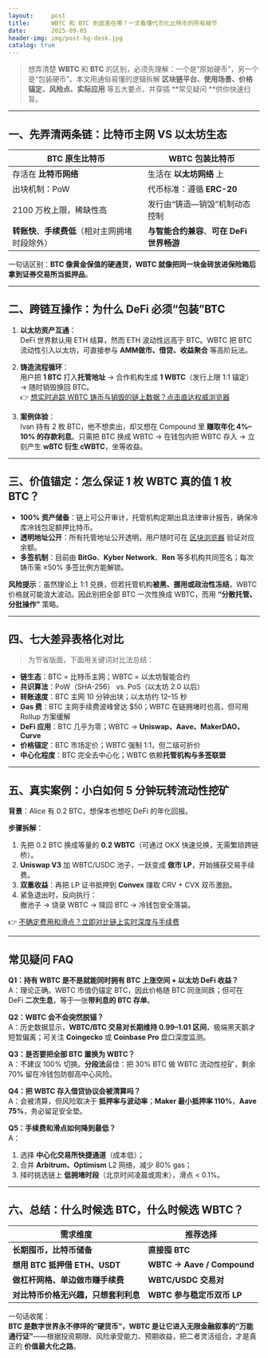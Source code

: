 ```yaml
---
layout:     post
title:      WBTC 和 BTC 到底差在哪？一文看懂代币化比特币的所有细节
date:       2025-09-05
header-img: img/post-bg-desk.jpg
catalog: true
---
```


> 想弄清楚 **WBTC** 和 **BTC** 的区别，必须先理解：一个是“原始硬币”，另一个是“包装硬币”。本文用通俗易懂的逻辑拆解 **区块链平台、使用场景、价格锚定、风险点、实际应用** 等五大要点，并穿插 **常见疑问 **供你快速扫盲。

---

## 一、先弄清两条链：比特币主网 VS 以太坊生态

| BTC 原生比特币                                            | WBTC 包装比特币                                            |
| ---------------------------------------------------------- | ---------------------------------------------------------- |
| 存活在 **比特币网络**                                      | 生活在 **以太坊网络** 上                                   |
| 出块机制：PoW                                             | 代币标准：遵循 **ERC-20**                                  |
| 2100 万枚上限，稀缺性高                                   | 发行由“铸造—销毁”机制动态控制                             |
| **转账快**、**手续费低**（相对主网拥堵时段除外）           | **与智能合约兼容**、**可在 DeFi 世界畅游**                 |

一句话区别：**BTC 像黄金保值的硬通货，WBTC 就像把同一块金砖放进保险箱后拿到证券交易所当抵押品**。

---

## 二、跨链互操作：为什么 DeFi 必须“包装”BTC

1. **以太坊资产互通**：  
   DeFi 世界默认用 ETH 结算，然而 ETH 波动性远高于 BTC。WBTC 把 BTC 流动性引入以太坊，可直接参与 **AMM做市、借贷、收益聚合** 等高阶玩法。

2. **铸造流程循环**：  
   用户把 **1 BTC** 打入**托管地址** → 合作机构生成 **1 WBTC**（发行上限 1:1 锚定）→ 随时销毁换回 BTC。  
   👉 [想实时追踪 WBTC 铸币与销毁的链上数据？点击直达权威浏览器](https://okxdog.com/)

3. **案例体验**：  
   Ivan 持有 2 枚 BTC，他不想卖出，却又想在 Compound 里 **赚取年化 4%–10% 的存款利息**。只需把 BTC 换成 WBTC → 在钱包内把 WBTC 存入 → 立刻产生 **wBTC 衍生 cWBTC**，坐等收益。

---

## 三、价值锚定：怎么保证 1 枚 WBTC 真的值 1 枚 BTC？

- **100% 资产储备**：链上可公开审计，托管机构定期出具法律审计报告，确保冷库冷钱包足额押比特币。
- **透明地址公开**：所有托管地址公开透明，用户随时可在 [区块浏览器](https://etherscan.io) 验证对应余额。
- **多签机制**：目前由 **BitGo**、**Kyber Network**、**Ren** 等多机构共同签名；每次铸币需 ≥50% 多签比例方能解锁。

**风险提示**：虽然理论上 1:1 兑换，但若托管机构**被黑、挪用或政治性冻结**，WBTC 价格就可能浪大波动。因此别把全部 BTC 一次性换成 WBTC，而用 **“分散托管、分批操作”** 策略。

---

## 四、七大差异表格化对比

> 为节省版面，下面用关键词对比法总结：

- **链生态**：BTC = 比特币主网；WBTC = 以太坊智能合约  
- **共识算法**：PoW（SHA-256） vs. PoS（以太坊 2.0 以后）  
- **转账速度**：BTC 主网 10 分钟出块；以太坊约 12–15 秒  
- **Gas 费**：BTC 主网手续费波峰曾达 $50；WBTC 在链拥堵时也高，但可用 Rollup 方案缓解  
- **DeFi 应用**：BTC 几乎为零；WBTC → **Uniswap、Aave、MakerDAO、Curve**  
- **价格锚定**：BTC 市场定价；WBTC 强制 1:1，但二级可折价  
- **中心化程度**：BTC 完全去中心化；WBTC 依赖**托管机构与多签联盟**

---

## 五、真实案例：小白如何 5 分钟玩转流动性挖矿

**背景**：Alice 有 0.2 BTC，想保本也想吃 DeFi 的年化回报。

**步骤拆解**：

1. 先把 0.2 BTC 换成等量的 **0.2 WBTC**（可通过 OKX 快速兑换，无需繁琐跨链桥）。
2. **Uniswap V3** 加 WBTC/USDC 池子，一跃变成 **做市 LP**，开始捕获交易手续费。
3. **双重收益**：再把 LP 证书抵押到 **Convex** 赚取 CRV + CVX 双币激励。
4. 紧急退出时，反向执行：  
   撤池子 → 烧录 WBTC → 赎回 BTC → 冷钱包安全落袋。

👉 [不确定费用和滑点？立即对比链上实时深度与手续费](https://okxdog.com/)

---

## 常见疑问 FAQ

**Q1：持有 WBTC 是不是就能同时拥有 BTC 上涨空间 + 以太坊 DeFi 收益？**  
A：理论正确。WBTC 市值仍锚定 BTC，因此价格随 BTC 同涨同跌；但可在 DeFi **二次生息**，等于一张**带利息的 BTC 存单**。

**Q2：WBTC 会不会突然脱锚？**  
A：历史数据显示，**WBTC/BTC 交易对长期维持 0.99–1.01 区间**，极端黑天鹅才短暂偏离；可关注 **Coingecko** 或 **Coinbase Pro** 盘口深度监测。

**Q3：是否要把全部 BTC 置换为 WBTC？**  
A：不建议 100% 切换。**分段法**最佳：把 30% BTC 做 WBTC 流动性挖矿，剩余 70% 留在冷钱包防御高中心风险。

**Q4：把 WBTC 存入借贷协议会被清算吗？**  
A：会被清算，但风险取决于 **抵押率与波动率**；**Maker 最小抵押率 110%**，**Aave 75%**，务必留足安全垫。

**Q5：手续费和滑点如何降到最低？**  
A：  
1) 选择 **中心化交易所快捷通道**（成本低）；  
2) 合并 **Arbitrum、Optimism** L2 网络，减少 80% gas；  
3) 择时挑选链上 **低拥堵时段**（北京时间凌晨或周末），滑点 < 0.1%。

---

## 六、总结：什么时候选 BTC，什么时候选 WBTC？

| 需求维度                 | 推荐选择 |
| -------------------------- | ----------- |
| **长期囤币，比特币储备**          | **直接囤 BTC** |
| **想用 BTC 抵押借 ETH、USDT**    | **WBTC → Aave / Compound** |
| **做杠杆网格、单边做市赚手续费** | **WBTC/USDC 交易对** |
| **对比特币价格无兴趣，只想套利利息** | **WBTC 参与稳定币双币 LP** |

一句话收尾：  
**BTC 是数字世界永不停坪的“硬货币”，WBTC 是让它进入无限金融叙事的“万能通行证”**——根据投资期限、风险承受能力、预期收益，把二者灵活组合，才是真正的 **价值最大化之路**。